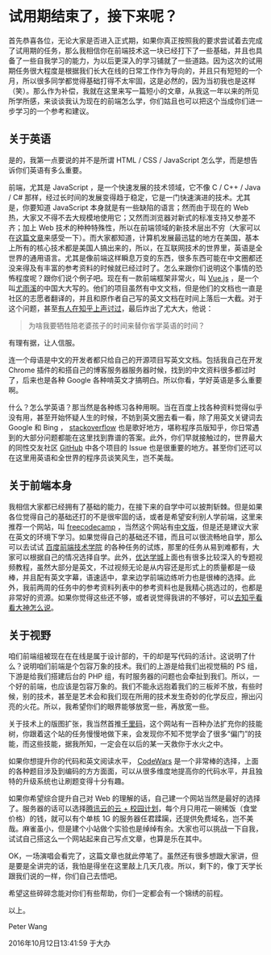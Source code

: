 # 试用期结束了，接下来呢？

首先恭喜各位，无论大家是否进入正式期，如果你真正按照我的要求尝试着去完成了试用期的任务，那么我相信你在前端技术这一块已经打下了一些基础，并且也具备了一些自我学习的能力，为以后更深入的学习铺就了一些道路。因为这次的试用期任务很大程度是根据我们长大在线的日常工作作为导向的，并且只有短短的一个月，所以很多同学都觉得基础打得不太牢固，这是必然的，因为当初我也是这样（笑）。那么作为补偿，我就在这里来写一篇短小的文章，从我这一年以来的所见所学所感，来谈谈我认为现在的前端怎么学，你们姑且也可以把这个当成你们进一步学习的一个参考和建议。

## 关于英语

是的，我第一点要说的并不是所谓 HTML / CSS / JavaScript 怎么学，而是想告诉你们英语有多么重要。

前端，尤其是 JavaScript ，是一个快速发展的技术领域，它不像 C / C++ / Java / C# 那样，经过长时间的发展变得趋于稳定，它是一门快速演进的技术。尤其是，你要知道 JavaScript 本身就是有一些缺陷的语言；然而由于现在的 Web 热，大家又不得不去大规模地使用它；又然而浏览器对新式的标准支持又参差不齐；加上 Web 技术的种种特殊性，所以在前端领域的新技术层出不穷（大家可以在[这篇文章](https://segmentfault.com/a/1190000007083024)来感受一下）。而大家都知道，计算机发展最迅猛的地方在美国，基本上所有的核心技术都是美国人搞出来的，所以，在互联网技术的世界里，英语是全世界的通用语言。尤其是像前端这样瞬息万变的东西，很多东西可能在中文圈都还没来得及有丰富的参考资料的时候就已经过时了。怎么来跟你们说明这个事情的恐怖程度呢？跟你们说个例子吧。现在有一款前端框架非常火，叫 [Vue.js](http://vuejs.org/) ，是一个叫[尤雨溪](https://www.zhihu.com/people/evanyou)的中国大大写的。他们的项目虽然有中文文档，但是他们的文档也一直是社区的志愿者翻译的，并且和原作者自己写的英文文档在时间上落后一大截。对于这个问题，甚至[有人在知乎上声讨过](https://www.zhihu.com/question/49884331/answer/118492169#)，最后炸出了尤大大，他说：

> 为啥我要牺牲陪老婆孩子的时间来替你省学英语的时间？

有理有据，让人信服。

连一个母语是中文的开发者都只给自己的开源项目写英文文档。包括我自己在开发 Chrome 插件的和搭自己的博客服务器服务器时候，找到的中文资料很多都过时了，后来也是各种 Google 各种啃英文才搞明白。所以你看，学好英语是多么重要啊。

什么？怎么学英语？那当然是各种练习各种用啊。当在百度上找各种资料觉得似乎没有用，甚至开始怀疑人生的时候，不妨到英文圈去看一看，除了用英文关键词去 Google 和 Bing ， [stackoverflow](http://stackoverflow.com/) 也是歌好地方，堪称程序员版知乎，你日常遇到的大部分问题都能在这里找到靠谱的答案。此外，你们早就接触过的，世界最大的同性交友社区 [GitHub](https://github.com/) 中各个项目的 Issue 也是很重要的地方。甚至你们还可以在这里用英语和全世界的程序员谈笑风生，岂不美哉。

## 关于前端本身

我相信大家都已经拥有了基础的能力，在接下来的自学中可以披荆斩棘。但是如果各位觉得自己的基础还打的不是很牢固的话，或者是希望安利别人学前端，这里来推荐一个网站，叫 [freecodecamp](https://www.freecodecamp.com/) ，当然这个网站有[中文版](https://freecodecamp.cn/)，但是还是建议大家在英文的环境下学习。如果觉得自己的基础还不错，而且可以很流畅地自学，那么可以去试试 [百度前端技术学院](http://ife.baidu.com/) 的各种任务的试炼，那里的任务从易到难都有，大家可以根据自己的情况选择自学。此外，[优达学城](https://cn.udacity.com/courses/web-development)上面也有很多比较深入的专题视频教程，虽然大部分是英文，不过视频无论是从内容还是形式上的质量都是一级棒，并且配有英文字幕，语速适中，拿来边学前端边练听力也是很棒的选择。此外，我前两周的任务中的参考资料列表中的参考资料也是我精心挑选过的，也都是非常好的资源。如果你觉得这些还不够，或者说觉得我讲的不够好，可以[去知乎看看大神怎么说](https://www.zhihu.com/question/34388831)。

## 关于视野

咱们前端组被现在在在线是属于设计部的，干的却是写代码的活计。这说明了什么？说明咱们前端是个包容万象的技术。我们的上游是给我们出视觉稿的 PS 组，下游是给我们搭建后台的 PHP 组，有时服务器的问题也会牵扯到我们。所以，一个好的前端，也应该是包容万象的。我们不能永远抱着我们的三板斧不放，有些时候，别的技术，甚至是艺术会和我们现在所用的技术发生奇妙的化学反应，擦出闪亮的火花。所以，我希望你们的眼界能够放宽一些，再放宽一些。

关于技术上的版图扩张，我当然首推[千里码](http://www.qlcoder.com/)，这个网站有一百种办法扩充你的技能树，你跟着这个站的任务慢慢地做下来，会发现你不知不觉学会了很多“偏门”的技能，而这些技能，据我所知，一定会在以后的某一天救你于水火之中。

如果你想提升你的代码和英文阅读水平， [CodeWars](www.codewars.com/r/-50A4g) 是一个非常棒的选择，上面的各种题目涉及到编码的方方面面，可以从很多维度地提高你的代码水平，并且独特的升级系统也让刷题变得十分有趣。

如果你希望综合提升自己对 Web 的理解的话，自己建一个网站当然是最好的选择了。服务器的话可以选择[腾讯云的云 + 校园计划](https://www.qcloud.com/act/campus)，每个月只用花一碗稀饭（食堂价格）的钱，就可以有个单核 1G 的服务器任君蹂躏，还提供免费域名，岂不美哉。麻雀虽小，但是建个小站做个实验也是绰绰有余。大家也可以挑战一下自我，试试自己搭这么一个网站起来自己写点文章，也算是乐在其中。

OK，一场演唱会看完了，这篇文章也就此停笔了。虽然还有很多想跟大家讲，但是要是全讲完的话，我怕是得坐在这里敲上几天几夜。所以，剩下的，像丁天学长跟我们说的一样，你们自己去悟吧。

希望这些碎碎念能对你们有些帮助，你们一定都会有一个锦绣的前程。

以上。

Peter Wang

2016年10月12日13:41:59 于大办